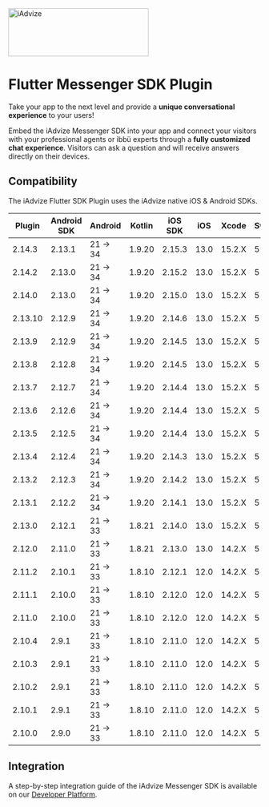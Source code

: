 <img src="https://user-images.githubusercontent.com/17723986/47799626-f3982700-dd2a-11e8-983c-77d1a3ed7f53.png" width="280" height="96" alt="iAdvize">

# Flutter Messenger SDK Plugin

Take your app to the next level and provide a **unique conversational experience** to your users!

Embed the iAdvize Messenger SDK into your app and connect your visitors with your professional agents or ibbü experts through a **fully customized chat experience**. Visitors can ask a question and will receive answers directly on their devices.

## Compatibility

The iAdvize Flutter SDK Plugin uses the iAdvize native iOS & Android SDKs.

| Plugin  | Android SDK | Android  | Kotlin | iOS SDK  | iOS  | Xcode  | Swift |
| ------- | ----------- | -------- | ------ | -------- | ---- | ------ | ----- |
| 2.14.3  | 2.13.1      | 21 -> 34 | 1.9.20 | 2.15.3   | 13.0 | 15.2.X | 5     |
| 2.14.2  | 2.13.0      | 21 -> 34 | 1.9.20 | 2.15.2   | 13.0 | 15.2.X | 5     |
| 2.14.0  | 2.13.0      | 21 -> 34 | 1.9.20 | 2.15.0   | 13.0 | 15.2.X | 5     |
| 2.13.10 | 2.12.9      | 21 -> 34 | 1.9.20 | 2.14.6   | 13.0 | 15.2.X | 5     |
| 2.13.9  | 2.12.9      | 21 -> 34 | 1.9.20 | 2.14.5   | 13.0 | 15.2.X | 5     |
| 2.13.8  | 2.12.8      | 21 -> 34 | 1.9.20 | 2.14.5   | 13.0 | 15.2.X | 5     |
| 2.13.7  | 2.12.7      | 21 -> 34 | 1.9.20 | 2.14.4   | 13.0 | 15.2.X | 5     |
| 2.13.6  | 2.12.6      | 21 -> 34 | 1.9.20 | 2.14.4   | 13.0 | 15.2.X | 5     |
| 2.13.5  | 2.12.5      | 21 -> 34 | 1.9.20 | 2.14.4   | 13.0 | 15.2.X | 5     |
| 2.13.4  | 2.12.4      | 21 -> 34 | 1.9.20 | 2.14.3   | 13.0 | 15.2.X | 5     |
| 2.13.2  | 2.12.3      | 21 -> 34 | 1.9.20 | 2.14.2   | 13.0 | 15.2.X | 5     |
| 2.13.1  | 2.12.2      | 21 -> 34 | 1.9.20 | 2.14.1   | 13.0 | 15.2.X | 5     |
| 2.13.0  | 2.12.1      | 21 -> 33 | 1.8.21 | 2.14.0   | 13.0 | 15.2.X | 5     |
| 2.12.0  | 2.11.0      | 21 -> 33 | 1.8.21 | 2.13.0   | 13.0 | 14.2.X | 5     |
| 2.11.2  | 2.10.1      | 21 -> 33 | 1.8.10 | 2.12.1   | 12.0 | 14.2.X | 5     |
| 2.11.1  | 2.10.0      | 21 -> 33 | 1.8.10 | 2.12.0   | 12.0 | 14.2.X | 5     |
| 2.11.0  | 2.10.0      | 21 -> 33 | 1.8.10 | 2.12.0   | 12.0 | 14.2.X | 5     |
| 2.10.4  | 2.9.1       | 21 -> 33 | 1.8.10 | 2.11.0   | 12.0 | 14.2.X | 5     |
| 2.10.3  | 2.9.1       | 21 -> 33 | 1.8.10 | 2.11.0   | 12.0 | 14.2.X | 5     |
| 2.10.2  | 2.9.1       | 21 -> 33 | 1.8.10 | 2.11.0   | 12.0 | 14.2.X | 5     |
| 2.10.1  | 2.9.1       | 21 -> 33 | 1.8.10 | 2.11.0   | 12.0 | 14.2.X | 5     |
| 2.10.0  | 2.9.0       | 21 -> 33 | 1.8.10 | 2.11.0   | 12.0 | 14.2.X | 5     |

## Integration

A step-by-step integration guide of the iAdvize Messenger SDK is available on our [Developer Platform](https://developers.iadvize.com/documentation/mobile-sdk).
